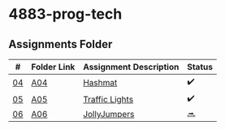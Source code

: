 # 4883-prog-tech

## Assignments Folder

|                                                  #                                                   | Folder Link                                                                                           | Assignment Description                                                                                                        | Status |
| :--------------------------------------------------------------------------------------------------: | ----------------------------------------------------------------------------------------------------- | ----------------------------------------------------------------------------------------------------------------------------- | ------ |
| [04](https://github.com/jonhogan/4883-prog-tech/tree/main/Assignments/10055) | [A04](https://github.com/jonhogan/4883-prog-tech/tree/main/Assignments/10055) | [Hashmat](https://github.com/jonhogan/4883-prog-tech/tree/main/Assignments/10055)             | :heavy_check_mark: |
| [05](https://github.com/jonhogan/4883-prog-tech/tree/main/Assignments/161) | [A05](https://github.com/jonhogan/4883-prog-tech/tree/main/Assignments/161) | [Traffic Lights](https://github.com/jonhogan/4883-prog-tech/tree/main/Assignments/161)              |:heavy_check_mark:|
|[06](https://github.com/jonhogan/4883-prog-tech/tree/main/Assignments/10038)|[A06](https://github.com/jonhogan/4883-prog-tech/tree/main/Assignments/10038)|[JollyJumpers](https://github.com/jonhogan/4883-prog-tech/tree/main/Assignments/10038)|:soon:|
